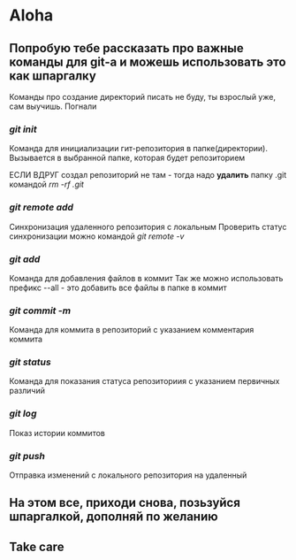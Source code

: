 # Aloha 

## Попробую тебе рассказать про важные команды для git-a и можешь использовать это как шпаргалку 

Команды про создание директорий писать не буду, ты взрослый уже, сам выучишь. Погнали

### _git init_
Команда для инициализации гит-репозитория в папке(директории). Вызывается в выбранной папке, которая будет репозиторием

ЕСЛИ ВДРУГ создал репозиторий не там - тогда надо **удалить** папку .git командой _rm -rf .git_

### _git remote add_
Синхронизация удаленного репозитория с локальным
Проверить статус синхронизации можно командой _git remote -v_

### _git add_
Команда для добавления файлов в коммит
Так же можно использовать префикс --all - это добавить все файлы в папке в коммит

### _git commit -m_
Команда для коммита в репозиторий с указанием комментария коммита

### _git status_
Команда для показания статуса репозиториия с указанием первичных различий

### _git log_
Показ истории коммитов

### _git push_
Отправка изменений с локального репозитория на удаленный

## На этом все, приходи снова, позьзуйся шпаргалкой, дополняй по желанию
## Take care